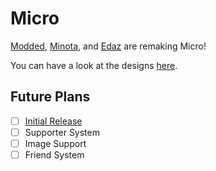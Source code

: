 # Micro

[Modded](https://github.com/TheModdedChicken), [Minota](https://github.com/xMinota), and [Edaz](https://github.com/edazpotato) are remaking Micro!

You can have a look at the designs [here](https://www.figma.com/file/JElZBj1O6KFYTBAfu4zx75/Micro?node-id=0%3A1).

## Future Plans
- [ ] [Initial Release](https://github.com/edazpotato/Micro/projects/1)
- [ ] Supporter System
- [ ] Image Support
- [ ] Friend System
